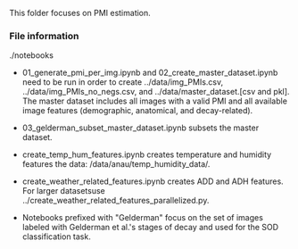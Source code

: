 This folder focuses on PMI estimation.

### File information
./notebooks
* 01_generate_pmi_per_img.ipynb and 02_create_master_dataset.ipynb need to be run in order to create ../data/img_PMIs.csv, ../data/img_PMIs_no_negs.csv, and ../data/master_dataset.[csv and pkl]. The master dataset includes all images with a valid PMI and all available image features (demographic, anatomical, and decay-related). 

* 03_gelderman_subset_master_dataset.ipynb subsets the master dataset.

* create_temp_hum_features.ipynb creates temperature and humidity features the data: /data/anau/temp_humidity_data/.

* create_weather_related_features.ipynb creates ADD and ADH features. For larger datasetsuse ../create_weather_related_features_parallelized.py.

* Notebooks prefixed with "Gelderman" focus on the set of images labeled with Gelderman et al.'s stages of decay and used for the SOD classification task.  
